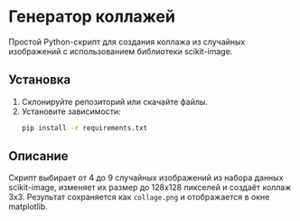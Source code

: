 # Генератор коллажей

Простой Python-скрипт для создания коллажа из случайных изображений с использованием библиотеки scikit-image.

## Установка

1. Склонируйте репозиторий или скачайте файлы.
2. Установите зависимости:
   ```bash
   pip install -r requirements.txt

## Описание

Скрипт выбирает от 4 до 9 случайных изображений из набора данных scikit-image, изменяет их размер до 128x128 пикселей и создаёт коллаж 3x3. Результат сохраняется как `collage.png` и отображается в окне matplotlib.
